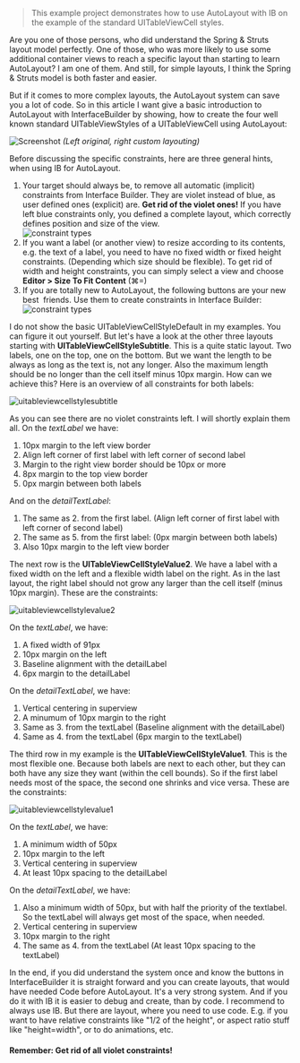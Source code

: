 > This example project demonstrates how to use AutoLayout with IB on the example of the standard UITableViewCell styles.

Are you one of those persons, who did understand the Spring & Struts layout model perfectly. One of those, who was more likely to use some additional container views to reach a specific layout than starting to learn AutoLayout? I am one of them. And still, for simple layouts, I think the Spring & Struts model is both faster and easier.

But if it comes to more complex layouts, the AutoLayout system can save you a lot of code. So in this article I want give a basic introduction to AutoLayout with InterfaceBuilder by showing, how to create the four well known standard UITableViewStyles of a UITableViewCell using AutoLayout:

![Screenshot](assets/screenshot.png "Screenshot")
*(Left original, right custom layouting)*

Before discussing the specific constraints, here are three general hints, when using IB for AutoLayout.

1. Your target should always be, to remove all automatic (implicit) constraints from Interface Builder. They are violet instead of blue, as user defined ones (explicit) are. **Get rid of the violet ones!** If you have left blue constraints only, you defined a complete layout, which correctly defines position and size of the view.  
   ![constraint types](assets/editorvsuser.jpg "constraint types")
1. If you want a label (or another view) to resize according to its contents, e.g. the text of a label, you need to have no fixed width or fixed height constraints. (Depending which size should be flexible). To get rid of width and height constraints, you can simply select a view and choose **Editor > Size To Fit Content** (⌘=)
1. If you are totally new to AutoLayout, the following buttons are your new best  friends. Use them to create constraints in Interface Builder:  
   ![constraint types](assets/autolayoutcontrols.png "constraint types")

I do not show the basic UITableViewCellStyleDefault in my examples. You can figure it out yourself. But let's have a look at the other three layouts starting with **UITableViewCellStyleSubtitle**. This is a quite static layout. Two labels, one on the top, one on the bottom. But we want the length to be always as long as the text is, not any longer. Also the maximum length should be no longer than the cell itself minus 10px margin. How can we achieve this? Here is an overview of all constraints for both labels:

![uitableviewcellstylesubtitle](assets/uitableviewcellstylesubtitle.jpg "uitableviewcellstylesubtitle")

As you can see there are no violet constraints left. I will shortly explain them all. On the *textLabel* we have:

1. 10px margin to the left view border
1. Align left corner of first label with left corner of second label
1. Margin to the right view border should be 10px or more
1. 8px margin to the top view border
1. 0px margin between both labels

And on the *detailTextLabel*:

1. The same as 2. from the first label. (Align left corner of first label with left corner of second label)
1. The same as 5. from the first label: (0px margin between both labels)
1. Also 10px margin to the left view border

The next row is the **UITableViewCellStyleValue2**. We have a label with a fixed width on the left and a flexible width label on the right. As in the last layout, the right label should not grow any larger than the cell itself (minus 10px margin). These are the constraints:

![uitableviewcellstylevalue2](assets/uitableviewcellstylevalue2.jpg "uitableviewcellstylevalue2")

On the *textLabel*, we have:

1. A fixed width of 91px
1. 10px margin on the left
1. Baseline alignment with the detailLabel
1. 6px margin to the detailLabel

On the *detailTextLabel*, we have:

1. Vertical centering in superview
1. A minumum of 10px margin to the right
1. Same as 3. from the textLabel (Baseline alignment with the detailLabel)
1. Same as 4. from the textLabel (6px margin to the textLabel)

The third row in my example is the **UITableViewCellStyleValue1**. This is the most flexible one. Because both labels are next to each other, but they can both have any size they want (within the cell bounds). So if the first label needs most of the space, the second one shrinks and vice versa. These are the constraints:

![uitableviewcellstylevalue1](assets/uitableviewcellstylevalue1.jpg "uitableviewcellstylevalue1")

On the *textLabel*, we have:

1. A minimum width of 50px
1. 10px margin to the left
1. Vertical centering in superview
1. At least 10px spacing to the detailLabel

On the *detailTextLabel*, we have:

1. Also a minimum width of 50px, but with half the priority of the textlabel. So the textLabel will always get most of the space, when needed.
1. Vertical centering in superview
1. 10px margin to the right
1. The same as 4. from the textLabel (At least 10px spacing to the textLabel)

In the end, if you did understand the system once and know the buttons in InterfaceBuilder it is straight forward and you can create layouts, that would have needed Code before AutoLayout. It's a very strong system. And if you do it with IB it is easier to debug and create, than by code. I recommend to always use IB. But there are layout, where you need to use code. E.g. if you want to have relative constraints like "1/2 of the height", or aspect ratio stuff like "height=width", or to do animations, etc.

#### Remember: Get rid of all violet constraints!
